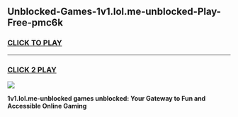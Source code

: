
## Unblocked-Games-1v1.lol.me-unblocked-Play-Free-pmc6k
<h3>
<a href="https://premium76.site?title=1v1.lol.me-unblocked&ref=21A">CLICK TO PLAY</a></h3>
<hr>

<h3>
<a href="https://premium76.site?title=1v1.lol.me-unblocked&ref=21A">CLICK 2 PLAY</a>
  
</h3>

<a href="https://premium76.site?title=1v1.lol.me-unblocked&ref=21A"><img src="https://clearcache.store/games.png"></a>


**1v1.lol.me-unblocked games unblocked: Your Gateway to Fun and Accessible Online Gaming**
